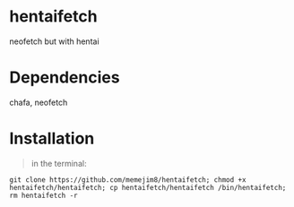 # hentaifetch
neofetch but with hentai
# Dependencies
chafa, neofetch
# Installation
>in the terminal:
```fish
git clone https://github.com/memejim8/hentaifetch; chmod +x hentaifetch/hentaifetch; cp hentaifetch/hentaifetch /bin/hentaifetch; rm hentaifetch -r
```
